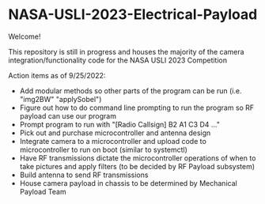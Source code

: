 # NASA-USLI-2023-Electrical-Payload


Welcome!

This repository is still in progress and houses the majority of the camera integration/functionality code for the NASA USLI 2023 Competition

Action items as of 9/25/2022:
- Add modular methods so other parts of the program can be run (i.e. "img2BW" "applySobel")
- Figure out how to do command line prompting to run the program so RF payload can use our program
- Prompt program to run with "[Radio Callsign] B2 A1 C3 D4 ..."
- Pick out and purchase microcontroller and antenna design
- Integrate camera to a microcontroller and upload code to microcontroller to run on boot (similar to systemctl)
- Have RF transmissions dictate the microcontroller operations of when to take pictures and apply filters (to be decided by RF Payload subsystem)
- Build antenna to send RF transmissions
- House camera payload in chassis to be determined by Mechanical Payload Team
